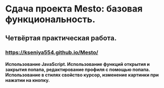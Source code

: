 # Сдача проекта Mesto: базовая функциональность.

## Четвёртая практическая работа.

### https://kseniya554.github.io/Mesto/

#### Использование JavaScript. Использование функций открытия и закрытия попапа, редактирование профиля с помощью попапа. Использование в стилях свойство курсор, изменение картинки при нажатии на кнопку.